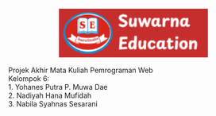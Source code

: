 <p align="center">
    <img src="public/images/logo.png" alt="Logo Suwarna Education" width="300">
</p>

<p align="left">
    Projek Akhir Mata Kuliah Pemrograman Web <br>
    Kelompok 6: <br>
    1. Yohanes Putra P. Muwa Dae <br>
    2. Nadiyah Hana Mufidah <br>
    3. Nabila Syahnas Sesarani <br>
</p>
